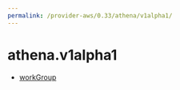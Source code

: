 ```yaml
---
permalink: /provider-aws/0.33/athena/v1alpha1/
---
```


# athena.v1alpha1



* [workGroup](workGroup.md)